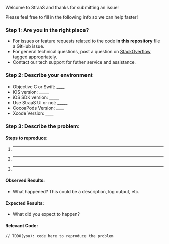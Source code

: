 Welcome to StraaS and thanks for submitting an issue!

Please feel free to fill in the following info so we can help faster!

### Step 1: Are you in the right place?

  * For issues or feature requests related to the code **in this repository** file a GitHub issue.
  * For general technical questions, post a question on [StackOverflow](http://stackoverflow.com/) tagged appropriately.
  * Contact our tech support for futher service and assistance.

### Step 2: Describe your environment

  * Objective C or Swift: ____
  * iOS version: _____
  * iOS SDK version: _____
  * Use StraaS UI or not: _____
  * CocoaPods Version: ____
  * Xcode Version: ____
  
  
### Step 3: Describe the problem:

#### Steps to reproduce:

  1. _____
  2. _____
  3. _____
  
#### Observed Results:

  * What happened?  This could be a description, log output, etc.
  
#### Expected Results:

  * What did you expect to happen?
  
#### Relevant Code:

  ```
  // TODO(you): code here to reproduce the problem
  ```
